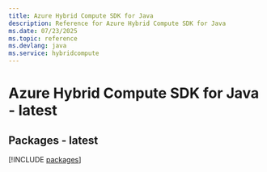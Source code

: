 ```yaml
---
title: Azure Hybrid Compute SDK for Java
description: Reference for Azure Hybrid Compute SDK for Java
ms.date: 07/23/2025
ms.topic: reference
ms.devlang: java
ms.service: hybridcompute
---
```

# Azure Hybrid Compute SDK for Java - latest
## Packages - latest
[!INCLUDE [packages](hybrid-compute-index.md)]